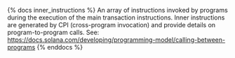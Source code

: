 {% docs inner_instructions %}
An array of instructions invoked by programs during the execution of the main transaction instructions. Inner instructions are generated by CPI (cross-program invocation) and provide details on program-to-program calls. See: https://docs.solana.com/developing/programming-model/calling-between-programs
{% enddocs %} 